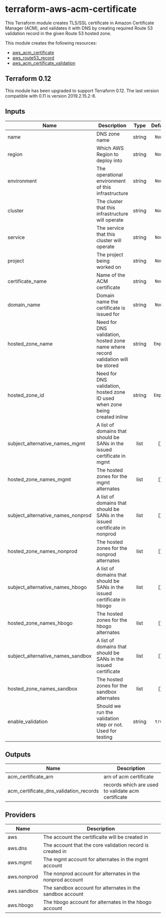 # terraform-aws-acm-certificate #

This Terraform module creates TLS/SSL certificate in Amazon Certificate Manager (ACM), and validates it with DNS by creating required Route 53 validation record in the given Route 53 hosted zone.

This module creates the following resources:
* [aws_acm_certificate](https://www.terraform.io/docs/providers/aws/r/acm_certificate.html)
* [aws_route53_record](https://www.terraform.io/docs/providers/aws/r/route53_record.html)
* [aws_acm_certificate_validation](https://www.terraform.io/docs/providers/aws/r/acm_certificate_validation.html)

## Terraform 0.12

This module has been upgraded to support Terraform 0.12.  The last version compatible 
with 0.11 is version 2019.2.15.2-8.

## Inputs
| Name | Description | Type | Default | Required |
|------|-------------|:----:|:-------:|:--------:|
| name | DNS zone name | string | `None` | yes |
| region | Which AWS Region to deploy into | string | `None` | yes |
| environment | The operational environment of this infrastructure | string | `None` | yes |
| cluster | The cluster that this infrastructure will operate | string | `None` | yes |
| service | The service that this cluster will operate | string | `None` | yes |
| project | The project being worked on | string | `None` | yes |
| certificate_name | Name of the ACM certificate | string | `None` | yes |
| domain_name | Domain name the certificate is issued for | string | `None` | yes |
| hosted_zone_name | Need for DNS validation, hosted zone name where record validation will be stored | string | `Empty` | no |
| hosted_zone_id | Need for DNS validation, hosted zone ID used when zone being created inline | string | `Empty` | no |
| subject_alternative_names_mgmt | A list of domains that should be SANs in the issued certificate in mgmt | list | [] | no |
| hosted_zone_names_mgmt | The hosted zones for the mgmt alternates | list | [] | no |
| subject_alternative_names_nonprod | A list of domains that should be SANs in the issued certificate in nonprod | list | [] | no |
| hosted_zone_names_nonprod | The hosted zones for the nonprod alternates | list | [] | no |
| subject_alternative_names_hbogo | A list of domains that should be SANs in the issued certificate in hbogo | list | [] | no |
| hosted_zone_names_hbogo | The hosted zones for the hbogo alternates | list | [] | no |
| subject_alternative_names_sandbox | A list of domains that should be SANs in the issued certificate | list | [] | no |
| hosted_zone_names_sandbox | The hosted zones for the sandbox alternates | list | [] | no |
| enable_validation | Should we run the validation step or not.  Used for testing | string | `true` | no |

## Outputs
| Name | Description |
|------|-------------|
| acm_certificate_arn | arn of acm certificate |
| acm_certificate_dns_validation_records | records which are used to validate acm certificate |

## Providers 
| Name | Description |
|------|-------------|
| aws | The account the certificaite will be created in |
| aws.dns | The account that the core validation record is created in |
| aws.mgmt | The mgmt account for alternates in the mgmt account |
| aws.nonprod | The nonprod account for alternates in the nonprod account |
| aws.sandbox | The sandbox account for alternates in the sandbox account |
| aws.hbogo | The hbogo account for alternates in the hbogo account |
